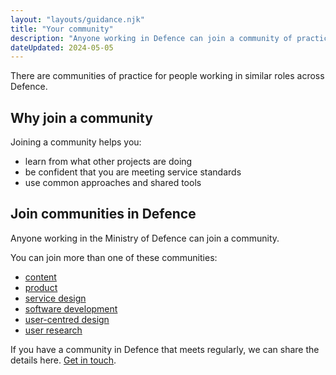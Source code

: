 ```yaml
---
layout: "layouts/guidance.njk"
title: "Your community"
description: "Anyone working in Defence can join a community of practice. Meet people doing your role, use shared tools and learn from other projects."
dateUpdated: 2024-05-05
---
```


There are communities of practice for people working in similar roles across Defence.

## Why join a community

Joining a community helps you:

- learn from what other projects are doing
- be confident that you are meeting service standards
- use common approaches and shared tools

## Join communities in Defence

Anyone working in the Ministry of Defence can join a community. 

You can join more than one of these communities:

- [content](/your-community/content/)
- [product](/your-community/)
- [service design](/your-community/)
- [software development](/your-community/software-development/)
- [user-centred design](/your-community/user-centred-design/)
- [user research](/your-community)

<!-- ## Become a service assessor

Some services have assessments to help them meet the GOV.UK Service Standard. Service assessors are from communities across Defence.

Training to be a service assessor will help you: 

- understand the service standards
- learn from what other services are doing
- create great digital services

You’ll also join the assessor community across government. 

### Who can get training

You need to be a crown servant in Defence who has worked on a digital service for at least 6 months. 

This includes anyone who has just joined Defence but has digital experience in another government department. 

If you meet these criteria, send your details to [assessments@digital.mod.uk](mailto:assessments@digital.mod.uk?subject=Service%20assessor%20training). 

We would like to hear from trained assessors across Defence. You can join the panel for internal service assessments.
 -->

If you have a community in Defence that meets regularly, we can share the details here. [Get in touch](/get-in-touch/).
